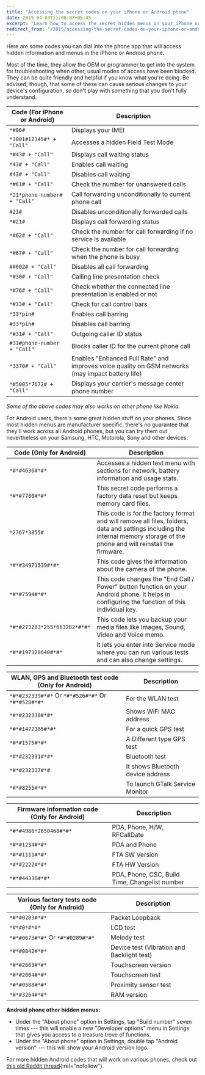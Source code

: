 ```yaml
---
title: "Accessing the secret codes on your iPhone or Android phone"
date: 2015-04-03T11:08:07+05:45
excerpt: "Learn how to access the secret hidden menus on your iPhone or Android phone."
redirect_from: "/2015/accessing-the-secret-codes-on-your-iphone-or-android-phone/"
---
```


Here are some codes you can dial into the phone app that will access hidden information and menus in the iPhone or Android phone.

Most of the time, they allow the OEM or programmer to get into the system for troubleshooting when other, usual modes of access have been blocked. They can be quite friendly and helpful if you know what you're doing. Be advised, though, that some of these can cause serious changes to your device's configuration, so don't play with something that you don't fully understand.

Code (For iPhone or Android)                          | Description
------------------------------------------------------|----------------------------------------------------------------------
`*#06#`                                               | Displays your IMEI
`*3001#12345#* + "Call"`                              | Accesses a hidden Field Test Mode
`*#43# + "Call"`                                      | Displays call waiting status
`*43# + "Call"`                                       | Enables call waiting
`#43# + "Call"`                                       | Disables call waiting
`*#61# + "Call"`                                      | Check the number for unanswered calls
`*21*phone-number# + "Call"`                          | Call forwarding unconditionally to current phone call
`#21#`                                                | Disables unconditionally forwarded calls
`*#21#`                                               | Displays call forwarding status
`*#62# + "Call"`                                      | Check the number for call forwarding if no service is available
`*#67# + "Call"`                                      | Check the number for call forwarding when the phone is busy
`##002# + "Call"`                                     | Disables all call forwarding
`*#30# + "Call"`                                      | Calling line presentation check
`*#76# + "Call"`                                      | Check whether the connected line presentation is enabled or not
`*#33# + "Call"`                                      | Check for call control bars
`*33*pin#`                                            | Enables call barring
`#33*pin#`                                            | Disables call barring
`*#31# + "Call"`                                      | Outgoing caller ID status
`#31#phone-number + "Call"`                           | Blocks caller ID for the current phone call
`*3370# + "Call"`                                     | Enables "Enhanced Full Rate" and improves voice quality on GSM networks (may impact battery life)
`*#5005*7672# + "Call"`                               | Displays your carrier's message center phone number

*Some of the above codes may also works on other phone like Nokia.*

For Android users, there's some great hidden stuff on your phones. Since most hidden menus are manufacturer specific, there's no guarantee that they'll work across all Android phones, but you can try them out nevertheless on your Samsung, HTC, Motorola, Sony and other devices.

Code (Only for Android)                               | Description
------------------------------------------------------|----------------------------------------------------------------------
`*#*#4636#*#*`                                        | Accesses a hidden test menu with sections for network, battery information and usage stats.
`*#*#7780#*#*`                                        | This secret code performs a factory data reset but keeps memory card files.
`*2767*3855#`                                         | This code is for the factory format and will remove all files, folders, data and settings including the internal memory storage of the phone and will reinstall the firmware.
`*#*#34971539#*#*`                                    | This code gives the information about the camera of the phone.
`*#*#7594#*#*`                                        | This code changes the "End Call / Power" button function on your Android phone. It helps in configuring the function of this individual key.
`*#*#273283*255*663282*#*#*`                          | This code lets you backup your media files like Images, Sound, Video and Voice memo.
`*#*#197328640#*#*`                                   | It lets you enter into Service mode where you can run various tests and can also change settings.


WLAN, GPS and Bluetooth test code (Only for Android)  | Description
------------------------------------------------------|-------------------------------------------------------
`*#*#232339#*#*` Or `*#*#526#*#*` Or `*#*#528#*#*`    | For the WLAN test
`*#*#232338#*#*`                                      | Shows WiFi MAC address
`*#*#1472365#*#*`                                     | For a quick GPS test
`*#*#1575#*#*`                                        | A Different type GPS test
`*#*#232331#*#*`                                      | Bluetooth test
`*#*#232337#*#`                                       | It shows Bluetooth device address
`*#*#8255#*#*`                                        | To launch GTalk Service Monitor

Firmware information code (Only for Android)          | Description
------------------------------------------------------|------------------------------------------------------
`*#*#4986*2650468#*#*`                                | PDA, Phone, H/W, RFCallDate
`*#*#1234#*#*`                                        | PDA and Phone
`*#*#1111#*#*`                                        | FTA SW Version
`*#*#2222#*#*`                                        | FTA HW Version
`*#*#44336#*#*`                                       | PDA, Phone, CSC, Build Time, Changelist number

Various factory tests code (Only for Android)         | Description
------------------------------------------------------|-------------------------------------------------------
`*#*#0283#*#*`                                        | Packet Loopback
`*#*#0*#*#*`                                          | LCD test
`*#*#0673#*#*` Or `*#*#0289#*#*`                      | Melody test
`*#*#0842#*#*`                                        | Device test (Vibration and Backlight test)
`*#*#2663#*#*`                                        | Touchscreen version
`*#*#2664#*#*`                                        | Touchscreen test
`*#*#0588#*#*`                                        | Proximity sensor test
`*#*#3264#*#*`                                        | RAM version

**Android phone other hidden menus:**

* Under the "About phone" option in Settings, tap "Build number" seven times --- this will enable a new "Developer options" menu in Settings that gives you access to a treasure trove of functions.
* Under the "About phone" option in Settings, double tap "Android version" --- this will show your Android version logo.

For more hidden Android codes that will work on various phones, check out [this old Reddit thread](http://www.reddit.com/r/Android/comments/1sl0ep/list_of_android_secret_codes_tips_and_tricks/){:rel="nofollow"}.
